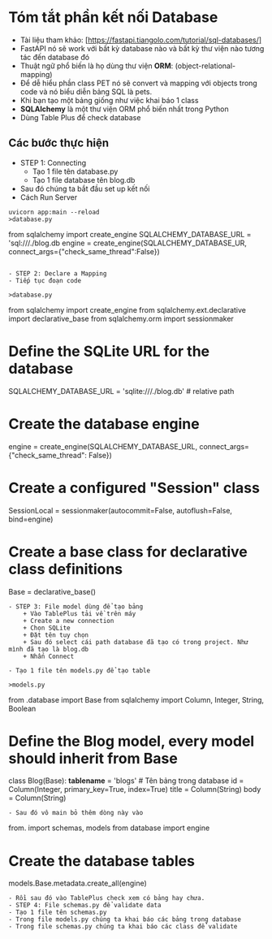 # Tóm tắt phần kết nối Database
- Tài liệu tham khảo: [https://fastapi.tiangolo.com/tutorial/sql-databases/]
- FastAPI nó sẽ work với bất kỳ database nào và bất kỳ thư viện nào tương tác đến database đó
- Thuật ngữ phổ biến là họ dùng thư viện **ORM**: (object-relational-mapping) 
- Để dễ hiểu phần class PET nó sẽ convert và mapping với objects trong code và nó biểu diễn bảng SQL là pets. 
- Khi bạn tạo một bảng giống như việc khai báo 1 class
- **SQLAlchemy** là một thư viện ORM phổ biến nhất trong Python
- Dùng Table Plus để check database

## Các bước thực hiện
- STEP 1: Connecting
    + Tạo 1 file tên database.py
    + Tạo 1 file database tên blog.db
- Sau đó chúng ta bắt đầu set up kết nối 
- Cách Run Server
```
uvicorn app:main --reload
>database.py

```
from sqlalchemy import create_engine
SQLALCHEMY_DATABASE_URL = 'sql:///./blog.db
engine = create_engine(SQLALCHEMY_DATABASE_UR, connect_args={"check_same_thread":False})

```

- STEP 2: Declare a Mapping
- Tiếp tục đoạn code 

>database.py
```
from sqlalchemy import create_engine
from sqlalchemy.ext.declarative import declarative_base
from sqlalchemy.orm import sessionmaker

# Define the SQLite URL for the database
SQLALCHEMY_DATABASE_URL = 'sqlite:///./blog.db'  # relative path
# Create the database engine
engine = create_engine(SQLALCHEMY_DATABASE_URL, connect_args={"check_same_thread": False}) 
# Create a configured "Session" class
SessionLocal = sessionmaker(autocommit=False, autoflush=False, bind=engine)
# Create a base class for declarative class definitions
Base = declarative_base()
```
- STEP 3: File model dùng để tạo bảng
    + Vào TablePlus tải về trên máy
    + Create a new connection 
    + Chọn SQLite
    + Đặt tên tuy chọn 
    + Sau đó select cái path database đã tạo có trong project. Như mình đã tạo là blog.db
    + Nhấn Connect

- Tạo 1 file tên models.py để tạo table

>models.py

```
from .database import Base
from sqlalchemy import Column, Integer, String, Boolean

# Define the Blog model, every model should inherit from Base
class Blog(Base):
    __tablename__ = 'blogs' # Tên bảng trong database
    id = Column(Integer, primary_key=True, index=True)
    title = Column(String)
    body = Column(String)
```
- Sau đó vô main bỏ thêm dòng này vào 
```
from. import schemas, models
from database import engine
# Create the database tables
models.Base.metadata.create_all(engine)
```
- Rồi sau đó vào TablePlus check xem có bảng hay chưa. 
- STEP 4: File schemas.py để validate data
- Tạo 1 file tên schemas.py
- Trong file models.py chúng ta khai báo các bảng trong database
- Trong file schemas.py chúng ta khai báo các class để validate 